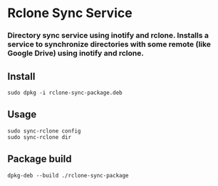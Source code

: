 # Rclone Sync Service
### Directory sync service using inotify and rclone. Installs a service to synchronize directories with some remote (like Google Drive) using inotify and rclone.

## Install

```
sudo dpkg -i rclone-sync-package.deb
```

## Usage

```
sudo sync-rclone config
sudo sync-rclone dir
```


## Package build

```
dpkg-deb --build ./rclone-sync-package
```

